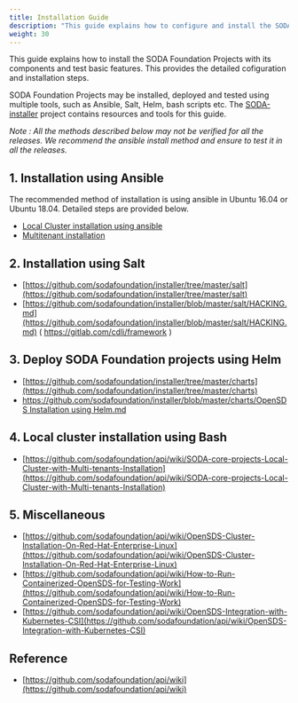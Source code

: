 ```yaml
---
title: Installation Guide
description: "This guide explains how to configure and install the SODA Foundation Projects with its components and test basic features."
weight: 30
---
```


This guide explains how to install the SODA Foundation Projects with its components and test basic features. This provides the detailed cofiguration and installation steps.

SODA Foundation Projects may be installed, deployed and tested using multiple tools, such as Ansible, Salt, Helm, bash scripts etc. The [SODA-installer](https://github.com/sodafoundation/installer) project contains resources and tools for this guide.

*Note : All the methods described below may not be verified for all the releases. We recommend the ansible install method and ensure to test it in all the releases.*

## 1. Installation using Ansible

The recommended method of installation is using ansible in Ubuntu 16.04 or Ubuntu 18.04. Detailed steps are provided below.


* [Local Cluster installation using ansible](installation-using-ansible.md)
* [Multitenant installation](https://github.com/sodafoundation/api/wiki/SODA-core-projects-Local-Cluster-with-Multi-tenants-Installation)

## 2. Installation using Salt

* [https://github.com/sodafoundation/installer/tree/master/salt](https://github.com/sodafoundation/installer/tree/master/salt)
* [https://github.com/sodafoundation/installer/blob/master/salt/HACKING.md](https://github.com/sodafoundation/installer/blob/master/salt/HACKING.md)
  ( https://gitlab.com/cdli/framework )
## 3. Deploy SODA Foundation projects using Helm

* [https://github.com/sodafoundation/installer/tree/master/charts](https://github.com/sodafoundation/installer/tree/master/charts)
* [https://github.com/sodafoundation/installer/blob/master/charts/OpenSDS Installation using Helm.md](https://github.com/sodafoundation/installer/blob/master/charts/OpenSDS%20Installation%20using%20Helm.md)

## 4. Local cluster installation using Bash

* [https://github.com/sodafoundation/api/wiki/SODA-core-projects-Local-Cluster-with-Multi-tenants-Installation](https://github.com/sodafoundation/api/wiki/SODA-core-projects-Local-Cluster-with-Multi-tenants-Installation)

## 5. Miscellaneous

* [https://github.com/sodafoundation/api/wiki/OpenSDS-Cluster-Installation-On-Red-Hat-Enterprise-Linux](https://github.com/sodafoundation/api/wiki/OpenSDS-Cluster-Installation-On-Red-Hat-Enterprise-Linux)
* [https://github.com/sodafoundation/api/wiki/How-to-Run-Containerized-OpenSDS-for-Testing-Work](https://github.com/sodafoundation/api/wiki/How-to-Run-Containerized-OpenSDS-for-Testing-Work)
* [https://github.com/sodafoundation/api/wiki/OpenSDS-Integration-with-Kubernetes-CSI](https://github.com/sodafoundation/api/wiki/OpenSDS-Integration-with-Kubernetes-CSI)

## Reference

* [https://github.com/sodafoundation/api/wiki](https://github.com/sodafoundation/api/wiki)
